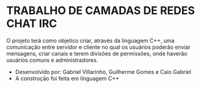 # TRABALHO DE CAMADAS DE REDES CHAT IRC
O projeto terá como objetico criar, através da linguagem C++, uma comunicação entre servidor e cliente no qual os usuários poderão enviar mensagens, criar canais e terem divisões de permissões, onde haverão usuários comuns e administradores.
 - Desenvolvido por: Gabriel Villarinho, Guilherme Gomes e Caio Gabriel
 - A construção foi feita em linguagem C++
